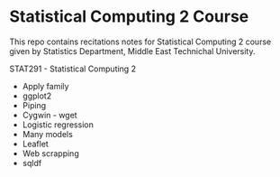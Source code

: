 # Statistical Computing 2 Course

This repo contains recitations notes for Statistical Computing 2 course given by Statistics Department, Middle East Technichal University.

STAT291 - Statistical Computing 2
  * Apply family
  * ggplot2
  * Piping
  * Cygwin - wget
  * Logistic regression
  * Many models
  * Leaflet
  * Web scrapping 
  * sqldf
